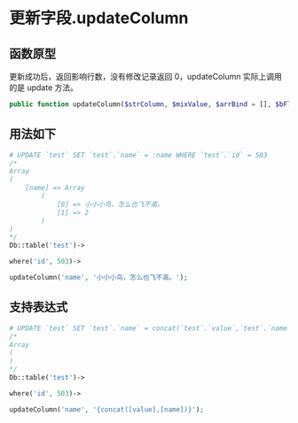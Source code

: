 # 更新字段.updateColumn

## 函数原型

更新成功后，返回影响行数，没有修改记录返回 0，updateColumn 实际上调用的是 update 方法。

``` php
public function updateColumn($strColumn, $mixValue, $arrBind = [], $bFlag = false);
```

## 用法如下

``` php
# UPDATE `test` SET `test`.`name` = :name WHERE `test`.`id` = 503 
/*
Array
(
    [name] => Array
        (
            [0] => 小小小鸟，怎么也飞不高。
            [1] => 2
        )
)
*/
Db::table('test')->

where('id', 503)->

updateColumn('name', '小小小鸟，怎么也飞不高。');
```

## 支持表达式

``` php
# UPDATE `test` SET `test`.`name` = concat(`test`.`value`,`test`.`name`) WHERE `test`.`id` = 503
/*
Array
(
)
*/
Db::table('test')->

where('id', 503)->

updateColumn('name', '{concat([value],[name])}');
```
